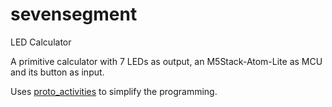 # sevensegment
LED Calculator

A primitive calculator with 7 LEDs as output, an M5Stack-Atom-Lite as MCU and its button as input.

Uses [proto_activities](https://github.com/frameworklabs/proto_activities) to simplify the programming.
